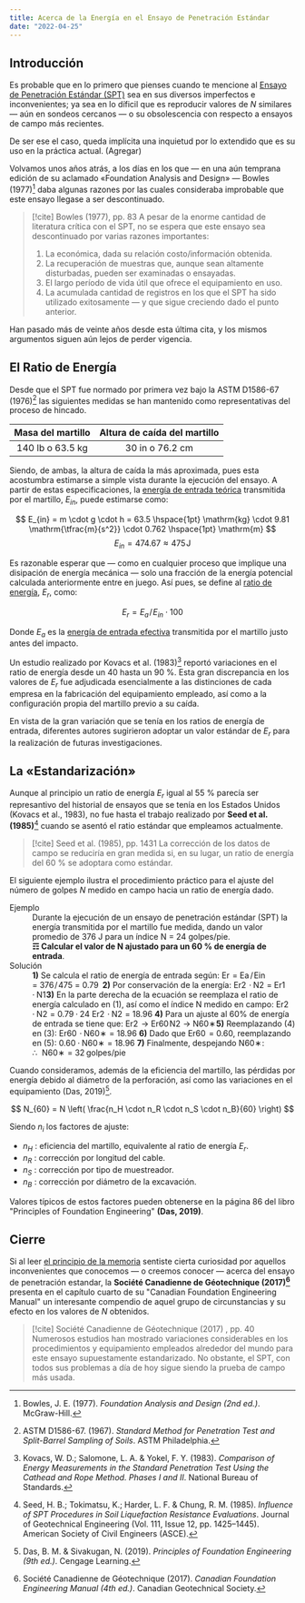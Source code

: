 ```yaml
---
title: Acerca de la Energía en el Ensayo de Penetración Estándar
date: "2022-04-25"
---
```


## Introducción

Es probable que en lo primero que pienses cuando te mencione al [Ensayo de Penetración Estándar (SPT)](https://www.astm.org/d1586_d1586m-18e01.html) sea en sus diversos imperfectos e inconvenientes; ya sea en lo díficil que es reproducir valores de $N$ similares ― aún en sondeos cercanos ― o su obsolescencia con respecto a ensayos de campo más recientes.

De ser ese el caso, queda implícita una inquietud por lo extendido que es su uso en la práctica actual. (Agregar)

Volvamos unos años atrás, a los días en los que ― en una aún temprana edición de su aclamado <lg>«Foundation Analysis and Design»</lg> ― Bowles (1977)[^1] daba algunas razones por las cuales consideraba improbable que este ensayo llegase a ser descontinuado.

> [!cite] Bowles (1977), pp. 83
> A pesar de la enorme cantidad de literatura crítica con el SPT, no se espera que este ensayo sea descontinuado por varias razones importantes:
> 1. La económica, dada su relación costo/información obtenida.
> 2. La recuperación de muestras que, aunque sean altamente disturbadas, pueden ser examinadas o ensayadas.
> 3. El largo período de vida útil que ofrece el equipamiento en uso.
> 4. La acumulada cantidad de registros en los que el SPT ha sido utilizado exitosamente ― y que sigue creciendo dado el punto anterior.

Han pasado más de veinte años desde esta última cita, y los mismos argumentos siguen aún lejos de perder vigencia.

## El Ratio de Energía

Desde que el SPT fue normado por primera vez bajo la ASTM D1586-67 (1976)[^2] las siguientes medidas se han mantenido como representativas del proceso de hincado.

| Masa del martillo | Altura de caída del martillo |
| :---------------: | :--------------------------: |
| 140 lb o 63.5 kg  |       30 in o 76.2 cm        |
  
Siendo, de ambas, la altura de caída la más aproximada, pues esta acostumbra estimarse a simple vista durante la ejecución del ensayo. A partir de estas especificaciones, la <u>energía de entrada teórica</u> transmitida por el martillo, $E_{in}$, puede estimarse como:

$$
E_{in} = m \cdot g \cdot h = 63.5 \hspace{1pt} \mathrm{kg}  \cdot 9.81 \mathrm{\tfrac{m}{s^2}}  \cdot 0.762 \hspace{1pt} \mathrm{m}
$$
$$
\tag{1}
E_{in} = 474.67 \approx 475 \hspace{1pt} \textrm{J}
$$

Es razonable esperar que ― como en cualquier proceso que implique una disipación de energía mecánica ― solo una fracción de la energía potencial calculada anteriormente entre en juego. Así pues, se define al <u>ratio de energía</u>, $E_r$, como:

$$
\tag{2}
E_r = E_a \hspace{1pt}/\hspace{1pt} E_{in} \cdot 100
$$

Donde $E_a$ es la <u>energía de entrada efectiva</u> transmitida por el martillo justo antes del impacto.

Un estudio realizado por Kovacs et al. (1983)[^3] reportó variaciones en el ratio de energía desde un 40 hasta un 90 %. Esta gran discrepancia en los valores de $E_r$ fue adjudicada esencialmente a las distinciones de cada empresa en la fabricación del equipamiento empleado, así como a la configuración propia del martillo previo a su caída.

En vista de la gran variación que se tenía en los ratios de energía de entrada, diferentes autores sugirieron adoptar un valor estándar de $E_r$ para la realización de futuras investigaciones.

## La «Estandarización»

Aunque al principio un ratio de energía $E_r$ igual al 55 % parecía ser represantivo del historial de ensayos que se tenía en los Estados Unidos (Kovacs et al., 1983), no fue hasta el trabajo realizado por **Seed et al. (1985)**[^4] cuando se asentó el ratio estándar que empleamos actualmente.

> [!cite] Seed et al. (1985), pp. 1431
> La corrección de los datos de campo se reduciría en gran medida si, en su lugar, un ratio de energía del 60 % se adoptara como estándar.

El siguiente ejemplo ilustra el procedimiento práctico para el ajuste del número de golpes $N$ medido en campo hacia un ratio de energía dado.



<dl>
<dt>Ejemplo</dt>
<dd>
Durante la ejecución de un ensayo de penetración estándar (SPT) la energía transmitida por el martillo fue medida, dando un valor promedio de 376 J para un índice <span class="katex"><span class="mord mathnormal"">N</span></span> = 24 golpes/pie.
</dd>
<dd><strong>☶ Calcular el valor de <span class="katex"><span class="mord mathnormal"">N</span></span> ajustado para un 60 % de energía de entrada</strong>.</dd>
<dt>Solución</dt>
<dd>
<b>1)</b> Se calcula el ratio de energía de entrada según:
<span class="katex-display"><span class="katex"><span class="katex-html" aria-hidden="true"><span class="base"><span class="strut" style="height:0.8333em;vertical-align:-0.15em;"></span><span class="mord"><span class="mord mathnormal" style="margin-right:0.05764em;">E</span><span class="msupsub"><span class="vlist-t vlist-t2"><span class="vlist-r"><span class="vlist" style="height:0.1514em;"><span style="top:-2.55em;margin-left:-0.0576em;margin-right:0.05em;"><span class="pstrut" style="height:2.7em;"></span><span class="sizing reset-size6 size3 mtight"><span class="mord mathnormal mtight" style="margin-right:0.02778em;">r</span></span></span></span><span class="vlist-s">​</span></span><span class="vlist-r"><span class="vlist" style="height:0.15em;"><span></span></span></span></span></span></span><span class="mspace" style="margin-right:0.2778em;"></span><span class="mrel">=</span><span class="mspace" style="margin-right:0.2778em;"></span></span><span class="base"><span class="strut" style="height:1em;vertical-align:-0.25em;"></span><span class="mord"><span class="mord mathnormal" style="margin-right:0.05764em;">E</span><span class="msupsub"><span class="vlist-t vlist-t2"><span class="vlist-r"><span class="vlist" style="height:0.1514em;"><span style="top:-2.55em;margin-left:-0.0576em;margin-right:0.05em;"><span class="pstrut" style="height:2.7em;"></span><span class="sizing reset-size6 size3 mtight"><span class="mord mathnormal mtight">a</span></span></span></span><span class="vlist-s">​</span></span><span class="vlist-r"><span class="vlist" style="height:0.15em;"><span></span></span></span></span></span></span><span class="mspace" style="margin-right:0.1em;"></span><span class="mord">/</span><span class="mspace" style="margin-right:0.1em;"></span><span class="mord"><span class="mord mathnormal" style="margin-right:0.05764em;">E</span><span class="msupsub"><span class="vlist-t vlist-t2"><span class="vlist-r"><span class="vlist" style="height:0.3117em;"><span style="top:-2.55em;margin-left:-0.0576em;margin-right:0.05em;"><span class="pstrut" style="height:2.7em;"></span><span class="sizing reset-size6 size3 mtight"><span class="mord mtight"><span class="mord mathnormal mtight">in</span></span></span></span></span><span class="vlist-s">​</span></span><span class="vlist-r"><span class="vlist" style="height:0.15em;"><span></span></span></span></span></span></span><span class="mspace" style="margin-right:0.2778em;"></span><span class="mrel">=</span><span class="mspace" style="margin-right:0.2778em;"></span></span><span class="base"><span class="strut" style="height:1em;vertical-align:-0.25em;"></span><span class="mord">376</span><span class="mspace" style="margin-right:0.1em;"></span><span class="mord">/</span><span class="mspace" style="margin-right:0.1em;"></span><span class="mord">475</span><span class="mspace" style="margin-right:0.2778em;"></span><span class="mrel">=</span><span class="mspace" style="margin-right:0.2778em;"></span></span><span class="base"><span class="strut" style="height:0.6444em;"></span><span class="mord">0.79</span><span class="mspace" style="margin-right:0.2em;"></span></span><span class="mspace newline"></span></span></span>
</span>
<b>2)</b> Por conservación de la energía:
<span class="katex-display"><span class="katex"><span class="katex-html" aria-hidden="true"><span class="base"><span class="strut" style="height:0.9334em;vertical-align:-0.2501em;"></span><span class="mord"><span class="mord mathnormal" style="margin-right:0.05764em;">E</span><span class="msupsub"><span class="vlist-t vlist-t2"><span class="vlist-r"><span class="vlist" style="height:0.1514em;"><span style="top:-2.55em;margin-left:-0.0576em;margin-right:0.05em;"><span class="pstrut" style="height:2.7em;"></span><span class="sizing reset-size6 size3 mtight"><span class="mord mtight"><span class="mord mtight"><span class="mord mathnormal mtight" style="margin-right:0.02778em;">r</span><span class="msupsub"><span class="vlist-t vlist-t2"><span class="vlist-r"><span class="vlist" style="height:0.3173em;"><span style="top:-2.357em;margin-left:-0.0278em;margin-right:0.0714em;"><span class="pstrut" style="height:2.5em;"></span><span class="sizing reset-size3 size1 mtight"><span class="mord mtight">2</span></span></span></span><span class="vlist-s">​</span></span><span class="vlist-r"><span class="vlist" style="height:0.143em;"><span></span></span></span></span></span></span></span></span></span></span><span class="vlist-s">​</span></span><span class="vlist-r"><span class="vlist" style="height:0.2501em;"><span></span></span></span></span></span></span><span class="mspace" style="margin-right:0.2222em;"></span><span class="mbin">⋅</span><span class="mspace" style="margin-right:0.2222em;"></span></span><span class="base"><span class="strut" style="height:0.8333em;vertical-align:-0.15em;"></span><span class="mord"><span class="mord mathnormal" style="margin-right:0.10903em;">N</span><span class="msupsub"><span class="vlist-t vlist-t2"><span class="vlist-r"><span class="vlist" style="height:0.3011em;"><span style="top:-2.55em;margin-left:-0.109em;margin-right:0.05em;"><span class="pstrut" style="height:2.7em;"></span><span class="sizing reset-size6 size3 mtight"><span class="mord mtight">2</span></span></span></span><span class="vlist-s">​</span></span><span class="vlist-r"><span class="vlist" style="height:0.15em;"><span></span></span></span></span></span></span><span class="mspace" style="margin-right:0.2778em;"></span><span class="mrel">=</span><span class="mspace" style="margin-right:0.2778em;"></span></span><span class="base"><span class="strut" style="height:0.9334em;vertical-align:-0.2501em;"></span><span class="mord"><span class="mord mathnormal" style="margin-right:0.05764em;">E</span><span class="msupsub"><span class="vlist-t vlist-t2"><span class="vlist-r"><span class="vlist" style="height:0.1514em;"><span style="top:-2.55em;margin-left:-0.0576em;margin-right:0.05em;"><span class="pstrut" style="height:2.7em;"></span><span class="sizing reset-size6 size3 mtight"><span class="mord mtight"><span class="mord mtight"><span class="mord mathnormal mtight" style="margin-right:0.02778em;">r</span><span class="msupsub"><span class="vlist-t vlist-t2"><span class="vlist-r"><span class="vlist" style="height:0.3173em;"><span style="top:-2.357em;margin-left:-0.0278em;margin-right:0.0714em;"><span class="pstrut" style="height:2.5em;"></span><span class="sizing reset-size3 size1 mtight"><span class="mord mtight">1</span></span></span></span><span class="vlist-s">​</span></span><span class="vlist-r"><span class="vlist" style="height:0.143em;"><span></span></span></span></span></span></span></span></span></span></span><span class="vlist-s">​</span></span><span class="vlist-r"><span class="vlist" style="height:0.2501em;"><span></span></span></span></span></span></span><span class="mspace" style="margin-right:0.2222em;"></span><span class="mbin">⋅</span><span class="mspace" style="margin-right:0.2222em;"></span></span><span class="base"><span class="strut" style="height:0.8333em;vertical-align:-0.15em;"></span><span class="mord"><span class="mord mathnormal" style="margin-right:0.10903em;">N</span><span class="msupsub"><span class="vlist-t vlist-t2"><span class="vlist-r"><span class="vlist" style="height:0.3011em;"><span style="top:-2.55em;margin-left:-0.109em;margin-right:0.05em;"><span class="pstrut" style="height:2.7em;"></span><span class="sizing reset-size6 size3 mtight"><span class="mord mtight">1</span></span></span></span><span class="vlist-s">​</span></span><span class="vlist-r"><span class="vlist" style="height:0.15em;"><span></span></span></span></span></span></span></span></span></span>
</span>
<b>3)</b> En la parte derecha de la ecuación se reemplaza el ratio de energía calculado en (1), así como el índice <span class="katex"><span class="mord mathnormal"">N</span></span> medido en campo:
<span class="katex-display"><span class="katex"><span class="katex-html" aria-hidden="true"><span class="base"><span class="strut" style="height:0.9334em;vertical-align:-0.2501em;"></span><span class="mord"><span class="mord mathnormal" style="margin-right:0.05764em;">E</span><span class="msupsub"><span class="vlist-t vlist-t2"><span class="vlist-r"><span class="vlist" style="height:0.1514em;"><span style="top:-2.55em;margin-left:-0.0576em;margin-right:0.05em;"><span class="pstrut" style="height:2.7em;"></span><span class="sizing reset-size6 size3 mtight"><span class="mord mtight"><span class="mord mtight"><span class="mord mathnormal mtight" style="margin-right:0.02778em;">r</span><span class="msupsub"><span class="vlist-t vlist-t2"><span class="vlist-r"><span class="vlist" style="height:0.3173em;"><span style="top:-2.357em;margin-left:-0.0278em;margin-right:0.0714em;"><span class="pstrut" style="height:2.5em;"></span><span class="sizing reset-size3 size1 mtight"><span class="mord mtight">2</span></span></span></span><span class="vlist-s">​</span></span><span class="vlist-r"><span class="vlist" style="height:0.143em;"><span></span></span></span></span></span></span></span></span></span></span><span class="vlist-s">​</span></span><span class="vlist-r"><span class="vlist" style="height:0.2501em;"><span></span></span></span></span></span></span><span class="mspace" style="margin-right:0.2222em;"></span><span class="mbin">⋅</span><span class="mspace" style="margin-right:0.2222em;"></span></span><span class="base"><span class="strut" style="height:0.8333em;vertical-align:-0.15em;"></span><span class="mord"><span class="mord mathnormal" style="margin-right:0.10903em;">N</span><span class="msupsub"><span class="vlist-t vlist-t2"><span class="vlist-r"><span class="vlist" style="height:0.3011em;"><span style="top:-2.55em;margin-left:-0.109em;margin-right:0.05em;"><span class="pstrut" style="height:2.7em;"></span><span class="sizing reset-size6 size3 mtight"><span class="mord mtight">2</span></span></span></span><span class="vlist-s">​</span></span><span class="vlist-r"><span class="vlist" style="height:0.15em;"><span></span></span></span></span></span></span><span class="mspace" style="margin-right:0.2778em;"></span><span class="mrel">=</span><span class="mspace" style="margin-right:0.2778em;"></span></span><span class="base"><span class="strut" style="height:0.6444em;"></span><span class="mord">0.79</span><span class="mspace" style="margin-right:0.2222em;"></span><span class="mbin">⋅</span><span class="mspace" style="margin-right:0.2222em;"></span></span><span class="base"><span class="strut" style="height:0.6444em;"></span><span class="mord">24</span></span></span></span></span>
<span class="katex-display"><span class="katex"><span class="katex-html" aria-hidden="true"><span class="base"><span class="strut" style="height:0.9334em;vertical-align:-0.2501em;"></span><span class="mord"><span class="mord mathnormal" style="margin-right:0.05764em;">E</span><span class="msupsub"><span class="vlist-t vlist-t2"><span class="vlist-r"><span class="vlist" style="height:0.1514em;"><span style="top:-2.55em;margin-left:-0.0576em;margin-right:0.05em;"><span class="pstrut" style="height:2.7em;"></span><span class="sizing reset-size6 size3 mtight"><span class="mord mtight"><span class="mord mtight"><span class="mord mathnormal mtight" style="margin-right:0.02778em;">r</span><span class="msupsub"><span class="vlist-t vlist-t2"><span class="vlist-r"><span class="vlist" style="height:0.3173em;"><span style="top:-2.357em;margin-left:-0.0278em;margin-right:0.0714em;"><span class="pstrut" style="height:2.5em;"></span><span class="sizing reset-size3 size1 mtight"><span class="mord mtight">2</span></span></span></span><span class="vlist-s">​</span></span><span class="vlist-r"><span class="vlist" style="height:0.143em;"><span></span></span></span></span></span></span></span></span></span></span><span class="vlist-s">​</span></span><span class="vlist-r"><span class="vlist" style="height:0.2501em;"><span></span></span></span></span></span></span><span class="mspace" style="margin-right:0.2222em;"></span><span class="mbin">⋅</span><span class="mspace" style="margin-right:0.2222em;"></span></span><span class="base"><span class="strut" style="height:0.8333em;vertical-align:-0.15em;"></span><span class="mord"><span class="mord mathnormal" style="margin-right:0.10903em;">N</span><span class="msupsub"><span class="vlist-t vlist-t2"><span class="vlist-r"><span class="vlist" style="height:0.3011em;"><span style="top:-2.55em;margin-left:-0.109em;margin-right:0.05em;"><span class="pstrut" style="height:2.7em;"></span><span class="sizing reset-size6 size3 mtight"><span class="mord mtight">2</span></span></span></span><span class="vlist-s">​</span></span><span class="vlist-r"><span class="vlist" style="height:0.15em;"><span></span></span></span></span></span></span><span class="mspace" style="margin-right:0.2778em;"></span><span class="mrel">=</span><span class="mspace" style="margin-right:0.2778em;"></span></span><span class="base"><span class="strut" style="height:0.6444em;"></span><span class="mord">18.96</span></span></span></span>
</span>
<b>4)</b> Para un ajuste al 60% de energía de entrada se tiene que:
<span class="katex-display"><span class="katex"><span class="katex-html" aria-hidden="true"><span class="base"><span class="strut" style="height:0.9334em;vertical-align:-0.2501em;"></span><span class="mord"><span class="mord mathnormal" style="margin-right:0.05764em;">E</span><span class="msupsub"><span class="vlist-t vlist-t2"><span class="vlist-r"><span class="vlist" style="height:0.1514em;"><span style="top:-2.55em;margin-left:-0.0576em;margin-right:0.05em;"><span class="pstrut" style="height:2.7em;"></span><span class="sizing reset-size6 size3 mtight"><span class="mord mtight"><span class="mord mtight"><span class="mord mathnormal mtight" style="margin-right:0.02778em;">r</span><span class="msupsub"><span class="vlist-t vlist-t2"><span class="vlist-r"><span class="vlist" style="height:0.3173em;"><span style="top:-2.357em;margin-left:-0.0278em;margin-right:0.0714em;"><span class="pstrut" style="height:2.5em;"></span><span class="sizing reset-size3 size1 mtight"><span class="mord mtight">2</span></span></span></span><span class="vlist-s">​</span></span><span class="vlist-r"><span class="vlist" style="height:0.143em;"><span></span></span></span></span></span></span></span></span></span></span><span class="vlist-s">​</span></span><span class="vlist-r"><span class="vlist" style="height:0.2501em;"><span></span></span></span></span></span></span><span class="mspace" style="margin-right:0.2778em;"></span><span class="mrel">→</span><span class="mspace" style="margin-right:0.2778em;"></span></span><span class="base"><span class="strut" style="height:0.9334em;vertical-align:-0.2501em;"></span><span class="mord"><span class="mord mathnormal" style="margin-right:0.05764em;">E</span><span class="msupsub"><span class="vlist-t vlist-t2"><span class="vlist-r"><span class="vlist" style="height:0.1514em;"><span style="top:-2.55em;margin-left:-0.0576em;margin-right:0.05em;"><span class="pstrut" style="height:2.7em;"></span><span class="sizing reset-size6 size3 mtight"><span class="mord mtight"><span class="mord mtight"><span class="mord mathnormal mtight" style="margin-right:0.02778em;">r</span><span class="msupsub"><span class="vlist-t vlist-t2"><span class="vlist-r"><span class="vlist" style="height:0.3173em;"><span style="top:-2.357em;margin-left:-0.0278em;margin-right:0.0714em;"><span class="pstrut" style="height:2.5em;"></span><span class="sizing reset-size3 size1 mtight"><span class="mord mtight"><span class="mord mtight">60</span></span></span></span></span><span class="vlist-s">​</span></span><span class="vlist-r"><span class="vlist" style="height:0.143em;"><span></span></span></span></span></span></span></span></span></span></span><span class="vlist-s">​</span></span><span class="vlist-r"><span class="vlist" style="height:0.2501em;"><span></span></span></span></span></span></span></span></span></span></span>
<span class="katex-display"><span class="katex"><span class="katex-html" aria-hidden="true"><span class="base"><span class="strut" style="height:0.8333em;vertical-align:-0.15em;"></span><span class="mord"><span class="mord mathnormal" style="margin-right:0.10903em;">N</span><span class="msupsub"><span class="vlist-t vlist-t2"><span class="vlist-r"><span class="vlist" style="height:0.3011em;"><span style="top:-2.55em;margin-left:-0.109em;margin-right:0.05em;"><span class="pstrut" style="height:2.7em;"></span><span class="sizing reset-size6 size3 mtight"><span class="mord mtight">2</span></span></span></span><span class="vlist-s">​</span></span><span class="vlist-r"><span class="vlist" style="height:0.15em;"><span></span></span></span></span></span></span><span class="mspace" style="margin-right:0.2778em;"></span><span class="mrel">→</span><span class="mspace" style="margin-right:0.2778em;"></span></span><span class="base"><span class="strut" style="height:0.9857em;vertical-align:-0.247em;"></span><span class="mord"><span class="mord mathnormal" style="margin-right:0.10903em;">N</span><span class="msupsub"><span class="vlist-t vlist-t2"><span class="vlist-r"><span class="vlist" style="height:0.7387em;"><span style="top:-2.453em;margin-left:-0.109em;margin-right:0.05em;"><span class="pstrut" style="height:2.7em;"></span><span class="sizing reset-size6 size3 mtight"><span class="mord mtight"><span class="mord mtight">60</span></span></span></span><span style="top:-3.113em;margin-right:0.05em;"><span class="pstrut" style="height:2.7em;"></span><span class="sizing reset-size6 size3 mtight"><span class="mbin mtight">∗</span></span></span></span><span class="vlist-s">​</span></span><span class="vlist-r"><span class="vlist" style="height:0.247em;"><span></span></span></span></span></span></span></span></span></span>
</span>
<b>5)</b> Reemplazando (4) en (3):
<span class="katex-display"><span class="katex"><span class="katex-html" aria-hidden="true"><span class="base"><span class="strut" style="height:0.9334em;vertical-align:-0.2501em;"></span><span class="mord"><span class="mord mathnormal" style="margin-right:0.05764em;">E</span><span class="msupsub"><span class="vlist-t vlist-t2"><span class="vlist-r"><span class="vlist" style="height:0.1514em;"><span style="top:-2.55em;margin-left:-0.0576em;margin-right:0.05em;"><span class="pstrut" style="height:2.7em;"></span><span class="sizing reset-size6 size3 mtight"><span class="mord mtight"><span class="mord mtight"><span class="mord mathnormal mtight" style="margin-right:0.02778em;">r</span><span class="msupsub"><span class="vlist-t vlist-t2"><span class="vlist-r"><span class="vlist" style="height:0.3173em;"><span style="top:-2.357em;margin-left:-0.0278em;margin-right:0.0714em;"><span class="pstrut" style="height:2.5em;"></span><span class="sizing reset-size3 size1 mtight"><span class="mord mtight"><span class="mord mtight">60</span></span></span></span></span><span class="vlist-s">​</span></span><span class="vlist-r"><span class="vlist" style="height:0.143em;"><span></span></span></span></span></span></span></span></span></span></span><span class="vlist-s">​</span></span><span class="vlist-r"><span class="vlist" style="height:0.2501em;"><span></span></span></span></span></span></span><span class="mspace" style="margin-right:0.2222em;"></span><span class="mbin">⋅</span><span class="mspace" style="margin-right:0.2222em;"></span></span><span class="base"><span class="strut" style="height:0.9857em;vertical-align:-0.247em;"></span><span class="mord"><span class="mord mathnormal" style="margin-right:0.10903em;">N</span><span class="msupsub"><span class="vlist-t vlist-t2"><span class="vlist-r"><span class="vlist" style="height:0.7387em;"><span style="top:-2.453em;margin-left:-0.109em;margin-right:0.05em;"><span class="pstrut" style="height:2.7em;"></span><span class="sizing reset-size6 size3 mtight"><span class="mord mtight"><span class="mord mtight">60</span></span></span></span><span style="top:-3.113em;margin-right:0.05em;"><span class="pstrut" style="height:2.7em;"></span><span class="sizing reset-size6 size3 mtight"><span class="mbin mtight">∗</span></span></span></span><span class="vlist-s">​</span></span><span class="vlist-r"><span class="vlist" style="height:0.247em;"><span></span></span></span></span></span></span><span class="mspace" style="margin-right:0.2778em;"></span><span class="mrel">=</span><span class="mspace" style="margin-right:0.2778em;"></span></span><span class="base"><span class="strut" style="height:0.6444em;"></span><span class="mord">18.96</span></span></span></span>
</span>
<b>6)</b> Dado que <span class="katex"><span class="base"><span class="strut" style="height:0.9334em;vertical-align:-0.2501em;"></span><span class="mord"><span class="mord mathnormal" style="margin-right:0.05764em;">E</span><span class="msupsub"><span class="vlist-t vlist-t2"><span class="vlist-r"><span class="vlist" style="height:0.1514em;"><span style="top:-2.55em;margin-left:-0.0576em;margin-right:0.05em;"><span class="pstrut" style="height:2.7em;"></span><span class="sizing reset-size6 size3 mtight"><span class="mord mtight"><span class="mord mtight"><span class="mord mathnormal mtight" style="margin-right:0.02778em;">r</span><span class="msupsub"><span class="vlist-t vlist-t2"><span class="vlist-r"><span class="vlist" style="height:0.3173em;"><span style="top:-2.357em;margin-left:-0.0278em;margin-right:0.0714em;"><span class="pstrut" style="height:2.5em;"></span><span class="sizing reset-size3 size1 mtight"><span class="mord mtight"><span class="mord mtight">60</span></span></span></span></span><span class="vlist-s">​</span></span><span class="vlist-r"><span class="vlist" style="height:0.143em;"><span></span></span></span></span></span></span></span></span></span></span><span class="vlist-s">​</span></span><span class="vlist-r"><span class="vlist" style="height:0.2501em;"><span></span></span></span></span></span></span></span></span> = 0.60, reemplazando en (5):
<span class="katex-display"><span class="katex"><span class="katex-html" aria-hidden="true"><span class="base"><span class="strut" style="height:0.6444em;"></span><span class="mord">0.60</span><span class="mspace" style="margin-right:0.2222em;"></span><span class="mbin">⋅</span><span class="mspace" style="margin-right:0.2222em;"></span></span><span class="base"><span class="strut" style="height:0.9857em;vertical-align:-0.247em;"></span><span class="mord"><span class="mord mathnormal" style="margin-right:0.10903em;">N</span><span class="msupsub"><span class="vlist-t vlist-t2"><span class="vlist-r"><span class="vlist" style="height:0.7387em;"><span style="top:-2.453em;margin-left:-0.109em;margin-right:0.05em;"><span class="pstrut" style="height:2.7em;"></span><span class="sizing reset-size6 size3 mtight"><span class="mord mtight"><span class="mord mtight">60</span></span></span></span><span style="top:-3.113em;margin-right:0.05em;"><span class="pstrut" style="height:2.7em;"></span><span class="sizing reset-size6 size3 mtight"><span class="mbin mtight">∗</span></span></span></span><span class="vlist-s">​</span></span><span class="vlist-r"><span class="vlist" style="height:0.247em;"><span></span></span></span></span></span></span><span class="mspace" style="margin-right:0.2778em;"></span><span class="mrel">=</span><span class="mspace" style="margin-right:0.2778em;"></span></span><span class="base"><span class="strut" style="height:0.6444em;"></span><span class="mord">18.96</span></span></span></span>
</span>
<b>7)</b> Finalmente, despejando <span class="katex"><span class="base"><span class="strut" style="height:0.9368em;vertical-align:-0.2481em;"></span><span class="mord"><span class="mord mathnormal" style="margin-right:0.10903em;">N</span><span class="msupsub"><span class="vlist-t vlist-t2"><span class="vlist-r"><span class="vlist" style="height:0.6887em;"><span style="top:-2.4519em;margin-left:-0.109em;margin-right:0.05em;"><span class="pstrut" style="height:2.7em;"></span><span class="sizing reset-size6 size3 mtight"><span class="mord mtight"><span class="mord mtight">60</span></span></span></span><span style="top:-3.063em;margin-right:0.05em;"><span class="pstrut" style="height:2.7em;"></span><span class="sizing reset-size6 size3 mtight"><span class="mbin mtight">∗</span></span></span></span><span class="vlist-s">​</span></span><span class="vlist-r"><span class="vlist" style="height:0.2481em;"><span></span></span></span></span></span></span></span></span>:
<span class="katex-display"><span class="katex"><span class="katex-html" aria-hidden="true"><span class="base"><span class="strut" style="height:0.6922em;"></span><span class="mrel amsrm">∴</span><span class="mspace" style="margin-right:0.3em;"></span><span class="mspace" style="margin-right:0.2778em;"></span></span><span class="base"><span class="strut" style="height:0.9857em;vertical-align:-0.247em;"></span><span class="mord"><span class="mord mathnormal" style="margin-right:0.10903em;">N</span><span class="msupsub"><span class="vlist-t vlist-t2"><span class="vlist-r"><span class="vlist" style="height:0.7387em;"><span style="top:-2.453em;margin-left:-0.109em;margin-right:0.05em;"><span class="pstrut" style="height:2.7em;"></span><span class="sizing reset-size6 size3 mtight"><span class="mord mtight"><span class="mord mtight">60</span></span></span></span><span style="top:-3.113em;margin-right:0.05em;"><span class="pstrut" style="height:2.7em;"></span><span class="sizing reset-size6 size3 mtight"><span class="mbin mtight">∗</span></span></span></span><span class="vlist-s">​</span></span><span class="vlist-r"><span class="vlist" style="height:0.247em;"><span></span></span></span></span></span></span><span class="mspace" style="margin-right:0.2778em;"></span><span class="mrel">=</span><span class="mspace" style="margin-right:0.2778em;"></span></span><span class="base"><span class="strut" style="height:1em;vertical-align:-0.25em;"></span><span class="mord">32</span><span class="mspace" style="margin-right:0.2em;"></span><span class="mord text"><span class="mord textrm">golpes/pie</span></span></span></span></span>
</span>
</dd>
</dl>

Cuando consideramos, además de la eficiencia del martillo, las pérdidas por energía debido al diámetro de la perforación, así como las variaciones en el equipamiento (Das, 2019)[^5].

$$
N_{60} = N \left( \frac{n_H \cdot n_R \cdot n_S \cdot n_B}{60} \right)
$$

Siendo $n_i$ los factores de ajuste:

- $n_H$ : eficiencia del martillo, equivalente al ratio de energía $E_r$.
- $n_R$ : corrección por longitud del cable.
- $n_S$ : corrección por tipo de muestreador.
- $n_B$ : corrección por diámetro de la excavación.

Valores típicos de estos factores pueden obtenerse en la página 86 del libro "Principles of Foundation Engineering" **(Das, 2019)**.

## Cierre

Si al leer [el principio de la memoria](/2022-04-25#introducción) sentiste cierta curiosidad por aquellos inconvenientes que conocemos — o creemos conocer — acerca del ensayo de penetración estandar, la **Société Canadienne de Géotechnique (2017)[^6]** presenta en el capítulo cuarto de su "Canadian Foundation Engineering Manual" un interesante compendio de aquel grupo de circunstancias y su efecto en los valores de $N$ obtenidos.

> [!cite] Société Canadienne de Géotechnique (2017) , pp. 40
> Numerosos estudios han mostrado variaciones considerables en los procedimientos y equipamiento empleados alrededor del mundo para este ensayo supuestamente estandarizado. No obstante, el SPT, con todos sus problemas a día de hoy sigue siendo la prueba de campo más usada.

[^1]: Bowles, J. E. (1977). *Foundation Analysis and Design (2nd ed.)*. McGraw-Hill.
[^2]: ASTM D1586-67. (1967). *Standard Method for Penetration Test and Split-Barrel Sampling of Soils*. ASTM Philadelphia.
[^3]: Kovacs, W. D.; Salomone, L. A. & Yokel, F. Y. (1983). *Comparison of Energy Measurements in the Standard Penetration Test Using the Cathead and Rope Method. Phases I and II*. National Bureau of Standards.
[^4]: Seed, H. B.; Tokimatsu, K.; Harder, L. F. & Chung, R. M. (1985). *Influence of SPT Procedures in Soil Liquefaction Resistance Evaluations*. Journal of Geotechnical Engineering (Vol. 111, Issue 12, pp. 1425–1445). American Society of Civil Engineers (ASCE).
[^5]: Das, B. M. & Sivakugan, N. (2019). *Principles of Foundation Engineering (9th ed.)*. Cengage Learning.
[^6]: Société Canadienne de Géotechnique (2017). *Canadian Foundation Engineering Manual (4th ed.)*. Canadian Geotechnical Society.